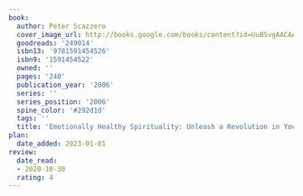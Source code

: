 ```yaml
---
book:
  author: Peter Scazzero
  cover_image_url: http://books.google.com/books/content?id=UuBSvgAACAAJ&printsec=frontcover&img=1&zoom=1&source=gbs_api
  goodreads: '249014'
  isbn13: '9781591454526'
  isbn9: '1591454522'
  owned: ''
  pages: '240'
  publication_year: '2006'
  series: ''
  series_position: '2006'
  spine_color: '#292d1d'
  tags: ''
  title: 'Emotionally Healthy Spirituality: Unleash a Revolution in Your Life In Christ'
plan:
  date_added: 2023-01-01
review:
  date_read:
  - 2020-10-30
  rating: 4
---
```


